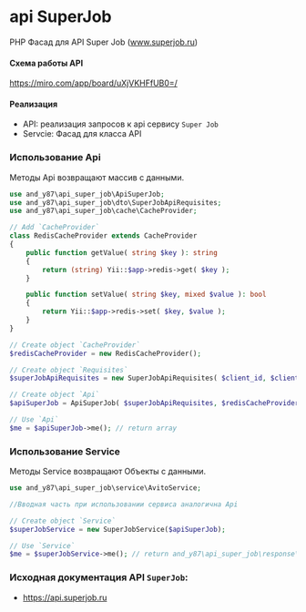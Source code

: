 # api SuperJob

PHP Фасад для API Super Job (www.superjob.ru)

#### Схема работы API
https://miro.com/app/board/uXjVKHFfUB0=/

#### Реализация
 - API: реализация запросов к api сервису `Super Job`
 - Servcie: Фасад для класса API

### Использование Api
Методы Api возвращают массив с данными.
```php
use and_y87\api_super_job\ApiSuperJob;
use and_y87\api_super_job\dto\SuperJobApiRequisites;
use and_y87\api_super_job\cache\CacheProvider;

// Add `CacheProvider`
class RedisCacheProvider extends CacheProvider
{
    public function getValue( string $key ): string
    {
        return (string) Yii::$app->redis->get( $key );
    }

    public function setValue( string $key, mixed $value ): bool
    {
        return Yii::$app->redis->set( $key, $value );
    }
}

// Create object `CacheProvider`
$redisCacheProvider = new RedisCacheProvider();

// Create object `Requisites`
$superJobApiRequisites = new SuperJobApiRequisites( $client_id, $client_secret );

// Create object `Api`
$apiSuperJob = ApiSuperJob( $superJobApiRequisites, $redisCacheProvider );

// Use `Api`
$me = $apiSuperJob->me(); // return array
```
### Использование Service
Методы Service возвращают Объекты с данными.
```php
use and_y87\api_super_job\service\AvitoService;

//Вводная часть при использовании сервиса аналогична Api

// Create object `Service`
$superJobService = new SuperJobService($apiSuperJob);

// Use `Service`
$me = $superJobService->me(); // return and_y87\api_super_job\response\Me();
```

### Исходная документация API `SuperJob`: 
 - https://api.superjob.ru

